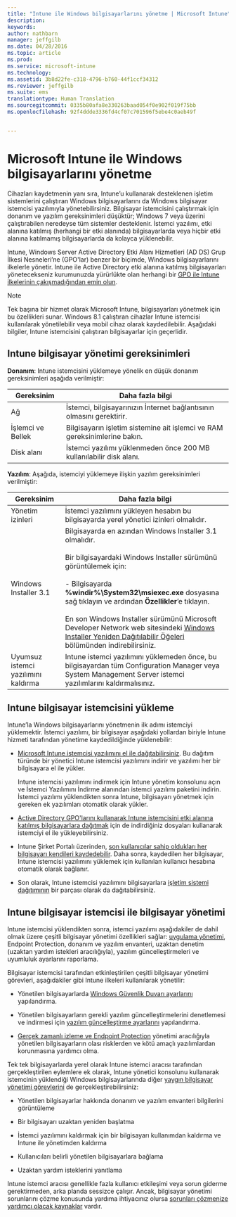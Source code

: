 ```yaml
---
title: "Intune ile Windows bilgisayarlarını yönetme | Microsoft Intune"
description: 
keywords: 
author: nathbarn
manager: jeffgilb
ms.date: 04/28/2016
ms.topic: article
ms.prod: 
ms.service: microsoft-intune
ms.technology: 
ms.assetid: 3b8d22fe-c318-4796-b760-44f1ccf34312
ms.reviewer: jeffgilb
ms.suite: ems
translationtype: Human Translation
ms.sourcegitcommit: 0335b80afa8e330263baad054f0e902f019f75bb
ms.openlocfilehash: 92f4ddde3336fd4cf07c701596f5ebe4c0aeb49f


---
```


# Microsoft Intune ile Windows bilgisayarlarını yönetme
Cihazları kaydetmenin yanı sıra, Intune’u kullanarak desteklenen işletim sistemlerini çalıştıran Windows bilgisayarlarını da Windows bilgisayar istemcisi yazılımıyla yönetebilirsiniz. Bilgisayar istemcisini çalıştırmak için donanım ve yazılım gereksinimleri düşüktür; Windows 7 veya üzerini çalıştırabilen neredeyse tüm sistemler desteklenir.  İstemci yazılımı, etki alanına katılmış (herhangi bir etki alanında) bilgisayarlarda veya hiçbir etki alanına katılmamış bilgisayarlarda da kolayca yüklenebilir.

Intune, Windows Server Active Directory Etki Alanı Hizmetleri (AD DS) Grup İlkesi Nesneleri’ne (GPO'lar) benzer bir biçimde, Windows bilgisayarlarını ilkelerle yönetir. Intune ile Active Directory etki alanına katılmış bilgisayarları yönetecekseniz kurumunuzda yürürlükte olan herhangi bir [GPO ile Intune ilkelerinin çakışmadığından emin olun](resolve-gpo-and-microsoft-intune-policy-conflicts.md).

> [!NOTE]
> Tek başına bir hizmet olarak Microsoft Intune, bilgisayarları yönetmek için bu özellikleri sunar. Windows 8.1 çalıştıran cihazlar Intune istemcisi kullanılarak yönetilebilir veya mobil cihaz olarak kaydedilebilir. Aşağıdaki bilgiler, Intune istemcisini çalıştıran bilgisayarlar için geçerlidir.

## Intune bilgisayar yönetimi gereksinimleri

**Donanım**: Intune istemcisini yüklemeye yönelik en düşük donanım gereksinimleri aşağıda verilmiştir:

|Gereksinim|Daha fazla bilgi|
|---------------|--------------------|
|Ağ|İstemci, bilgisayarınızın İnternet bağlantısının olmasını gerektirir.|
|İşlemci ve Bellek|Bilgisayarın işletim sistemine ait işlemci ve RAM gereksinimlerine bakın.|
|Disk alanı|İstemci yazılımı yüklenmeden önce 200 MB kullanılabilir disk alanı.|

**Yazılım**: Aşağıda, istemciyi yüklemeye ilişkin yazılım gereksinimleri verilmiştir:

|Gereksinim|Daha fazla bilgi|
|---------------|--------------------|
|Yönetim izinleri|İstemci yazılımını yükleyen hesabın bu bilgisayarda yerel yönetici izinleri olmalıdır.|
|Windows Installer 3.1|Bilgisayarda en azından Windows Installer 3.1 olmalıdır.<br /><br />Bir bilgisayardaki Windows Installer sürümünü görüntülemek için:<br /><br />-   Bilgisayarda **%windir%\System32\msiexec.exe** dosyasına sağ tıklayın ve ardından **Özellikler**’e tıklayın.<br /><br />En son Windows Installer sürümünü Microsoft Developer Network web sitesindeki [Windows Installer Yeniden Dağıtılabilir Öğeleri](http://go.microsoft.com/fwlink/?LinkID=234258) bölümünden indirebilirsiniz.|
|Uyumsuz istemci yazılımını kaldırma|Intune istemci yazılımını yüklemeden önce, bu bilgisayardan tüm Configuration Manager veya System Management Server istemci yazılımlarını kaldırmalısınız.|

## Intune bilgisayar istemcisini yükleme
Intune’la Windows bilgisayarlarını yönetmenin ilk adımı istemciyi yüklemektir. İstemci yazılımı, bir bilgisayar aşağıdaki yollardan biriyle Intune hizmeti tarafından yönetime kaydedildiğinde yüklenebilir:

-   [Microsoft Intune istemcisi yazılımını el ile dağıtabilirsiniz](install-the-windows-pc-client-with-microsoft-intune.md#to-manually-deploy-the-client-software). Bu dağıtım türünde bir yönetici Intune istemcisi yazılımını indirir ve yazılımı her bir bilgisayara el ile yükler.

    Intune istemcisi yazılımını indirmek için Intune yönetim konsolunu açın ve İstemci Yazılımını İndirme alanından istemci yazılımı paketini indirin. İstemci yazılımı yüklendikten sonra Intune, bilgisayarı yönetmek için gereken ek yazılımları otomatik olarak yükler.

-   [Active Directory GPO'larını kullanarak Intune istemcisini etki alanına katılmış bilgisayarlara dağıtmak](install-the-windows-pc-client-with-microsoft-intune.md#to-automatically-deploy-the-client-software-by-using-group-policy) için de indirdiğiniz dosyaları kullanarak istemciyi el ile yükleyebilirsiniz.

-   Intune Şirket Portalı üzerinden, [son kullanıcılar sahip oldukları her bilgisayarı kendileri kaydedebilir](install-the-windows-pc-client-with-microsoft-intune.md#how-users-can-self-enroll-their-computers). Daha sonra, kaydedilen her bilgisayar, Intune istemcisi yazılımını yüklemek için kullanılan kullanıcı hesabına otomatik olarak bağlanır.

-   Son olarak, Intune istemcisi yazılımını bilgisayarlara [işletim sistemi dağıtımının](install-the-windows-pc-client-with-microsoft-intune.md#install-the-microsoft-intune-client-software-as-part-of-an-image) bir parçası olarak da dağıtabilirsiniz.

## Intune bilgisayar istemcisi ile bilgisayar yönetimi
Intune istemcisi yüklendikten sonra, istemci yazılımı aşağıdakiler de dahil olmak üzere çeşitli bilgisayar yönetimi özellikleri sağlar: [uygulama yönetimi](deploy-apps-in-microsoft-intune.md), Endpoint Protection, donanım ve yazılım envanteri, uzaktan denetim (uzaktan yardım istekleri aracılığıyla), yazılım güncelleştirmeleri ve uyumluluk ayarlarını raporlama.

Bilgisayar istemcisi tarafından etkinleştirilen çeşitli bilgisayar yönetimi görevleri, aşağıdakiler gibi Intune ilkeleri kullanılarak yönetilir:

-   Yönetilen bilgisayarlarda [Windows Güvenlik Duvarı ayarlarını](help-protect-windows-pcs-using-windows-firewall-policies-in-microsoft-intune.md) yapılandırma.

-   Yönetilen bilgisayarların gerekli yazılım güncelleştirmelerini denetlemesi ve indirmesi için [yazılım güncelleştirme ayarlarını](keep-windows-pcs-up-to-date-with-software-updates-in-microsoft-intune.md) yapılandırma.

-   [Gerçek zamanlı izleme ve Endpoint Protection](help-secure-windows-pcs-with-endpoint-protection-for-microsoft-intune.md) yönetimi aracılığıyla yönetilen bilgisayarların olası risklerden ve kötü amaçlı yazılımlardan korunmasına yardımcı olma.

Tek tek bilgisayarlarda yerel olarak Intune istemci aracısı tarafından gerçekleştirilen eylemlere ek olarak, Intune yönetici konsolunu kullanarak istemcinin yüklendiği Windows bilgisayarlarında diğer [yaygın bilgisayar yönetimi görevlerini](common-windows-pc-management-tasks-with-the-microsoft-intune-computer-client.md) de gerçekleştirebilirsiniz:

-   Yönetilen bilgisayarlar hakkında donanım ve yazılım envanteri bilgilerini görüntüleme

-   Bir bilgisayarı uzaktan yeniden başlatma

-   İstemci yazılımını kaldırmak için bir bilgisayarı kullanımdan kaldırma ve Intune ile yönetimden kaldırma

-   Kullanıcıları belirli yönetilen bilgisayarlara bağlama

-   Uzaktan yardım isteklerini yanıtlama

Intune istemci aracısı genellikle fazla kullanıcı etkileşimi veya sorun giderme gerektirmeden, arka planda sessizce çalışır. Ancak, bilgisayar yönetimi sorunlarını çözme konusunda yardıma ihtiyacınız olursa [sorunları çözmenize yardımcı olacak kaynaklar](/intune/troubleshoot/troubleshoot-client-setup-in-microsoft-intune) vardır.



<!--HONumber=Jun16_HO4-->


